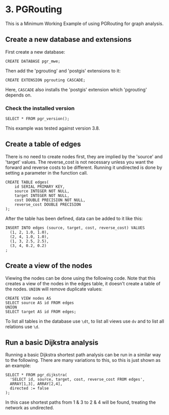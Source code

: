 # 3. PGRouting

This is a Minimum Working Example of using PGRouting for graph analysis.

## Create a new database and extensions

First create a new database:

`CREATE DATABASE pgr_mwe;`

Then add the 'pgrouting' and 'postgis' extensions to it:

`CREATE EXTENSION pgrouting CASCADE;`

Here, `CASCADE` also installs the 'postgis' extension which 'pgrouting' depends on.

### Check the installed version

`SELECT * FROM pgr_version();`
 
This example was tested against version 3.8.

## Create a table of edges

There is no need to create nodes first, they are implied by the 'source' and 'target' values. The reverse_cost is not necessary unless you want the forward and reverse costs to be different. Running it undirected is done by setting a parameter in the function call.

```
CREATE TABLE edges(                                         
    id SERIAL PRIMARY KEY,
    source INTEGER NOT NULL,
    target INTEGER NOT NULL,
    cost DOUBLE PRECISION NOT NULL,
    reverse_cost DOUBLE PRECISION
);
```

After the table has been defined, data can be added to it like this:

```
INSERT INTO edges (source, target, cost, reverse_cost) VALUES
  (1, 2, 1.0, 1.0),
  (2, 4, 1.0, 1.0),
  (1, 3, 2.5, 2.5),
  (3, 4, 0.2, 0.2)
;
```

## Create a view of the nodes

Viewing the nodes can be done using the following code. Note that this creates a view of the nodes in the edges table, it doesn't create a table of the nodes. `UNION` will remove duplicate values:

```
CREATE VIEW nodes AS
SELECT source AS id FROM edges
UNION
SELECT target AS id FROM edges;
```

To list all tables in the database use `\dt`, to list all views use `dv` and to list all relations use `\d`.

## Run a basic Dijkstra analysis

Running a basic Dijkstra shortest path analysis can be run in a similar way to the following. There are many variations to this, so this is just shown as an example:

```
SELECT * FROM pgr_dijkstra(
  'SELECT id, source, target, cost, reverse_cost FROM edges',
  ARRAY[1,3], ARRAY[2,4],
  directed := false
);
```

In this case shortest paths from 1 & 3 to 2 & 4 will be found, treating the network as undirected.
